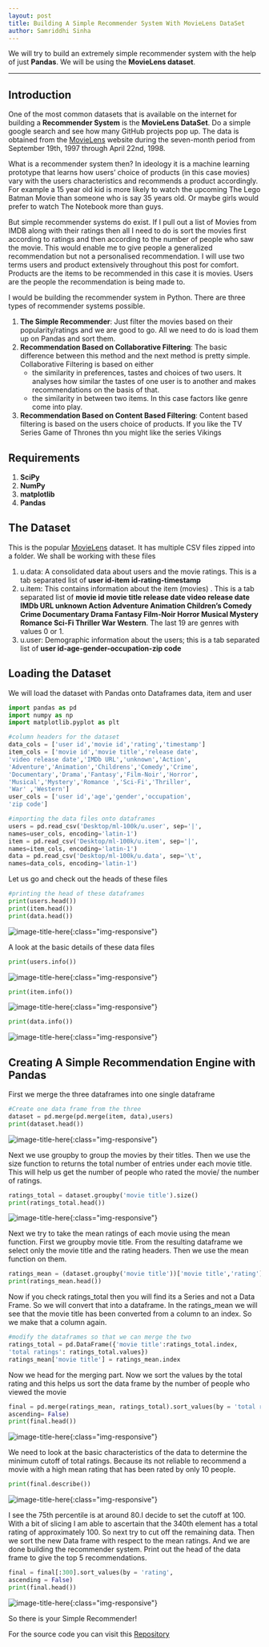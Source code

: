 ```yaml
---
layout: post
title: Building A Simple Recommender System With MovieLens DataSet
author: Samriddhi Sinha
---
```

We will try to build an extremely simple recommender system with the help of just **Pandas**. We will be using the **MovieLens dataset**.

-----
## Introduction 


One of the most common datasets that is available on the internet for building a **Recommender System** is the **MovieLens DataSet**. Do a simple google search and see how many GitHub projects pop up. The data is obtained from the [MovieLens](https://movielens.org/) website during the seven-month period from September 19th, 1997 through April 22nd, 1998.

What is a recommender system then?
In ideology it is a machine learning prototype that learns how users’ choice of products (in this case movies)  vary with the users characteristics and recommends a product accordingly. For example a 15 year old kid is more likely to watch the upcoming The Lego Batman Movie than someone who is say 35 years old. Or maybe girls would prefer to watch The Notebook more than guys.

But simple recommender systems do exist. If I pull out a list of Movies from IMDB along with their ratings then all I need to do is sort the movies first according to ratings and then according to the number of people who saw the movie. This would enable me to give people a generalized recommendation but not a personalised recommendation. I will use two terms users and product extensively throughout this post for comfort. Products are the items to be recommended in this case it is movies. Users are the people the recommendation is being made to.

I would be building the recommender system in Python. There are three types of recommender systems possible.

1. **The Simple Recommender**: Just filter the movies based on their popularity/ratings and we are good to go. All we need to do is load them up on Pandas and sort them.
2. **Recommendation Based on Collaborative Filtering**: The basic difference between this method and the next method is pretty simple. Collaborative Filtering is based on either
   * the similarity in preferences, tastes and choices of two users. It analyses how similar the tastes of one user is to another and makes recommendations on the basis of that.
   * the similarity in between two items. In this case factors like genre come into play.
3. **Recommendation Based on Content Based Filtering**: Content based filtering is based on the users choice of products. If you like the TV Series Game of Thrones thn you might like the series Vikings

## Requirements

1. **SciPy**
2. **NumPy**
3. **matplotlib**
4. **Pandas**

## The Dataset

This is the popular [MovieLens](https://grouplens.org/datasets/movielens/100k/) dataset. It has multiple CSV  files zipped into a folder. We shall be working with these files

1. u.data: A  consolidated data about users and the movie ratings. This is a tab separated list of **user id-item id-rating-timestamp**
2. u.item: This contains information about the item (movies) . This is a tab separated list of **movie id  movie title  release date  video release date  IMDb URL  unknown  Action  Adventure  Animation  Children’s  Comedy  Crime  Documentary  Drama  Fantasy  Film-Noir  Horror  Musical  Mystery  Romance  Sci-Fi  Thriller  War  Western**. The last 19 are genres with values 0 or 1.
3. u.user: Demographic information about the users; this is a tab separated list of **user id-age-gender-occupation-zip code**

## Loading the Dataset

We will load the dataset with Pandas onto Dataframes data, item and user

```python
import pandas as pd
import numpy as np
import matplotlib.pyplot as plt

#column headers for the dataset
data_cols = ['user id','movie id','rating','timestamp']
item_cols = ['movie id','movie title','release date',
'video release date','IMDb URL','unknown','Action',
'Adventure','Animation','Childrens','Comedy','Crime',
'Documentary','Drama','Fantasy','Film-Noir','Horror',
'Musical','Mystery','Romance ','Sci-Fi','Thriller',
'War' ,'Western']
user_cols = ['user id','age','gender','occupation',
'zip code']

#importing the data files onto dataframes
users = pd.read_csv('Desktop/ml-100k/u.user', sep='|',
names=user_cols, encoding='latin-1')
item = pd.read_csv('Desktop/ml-100k/u.item', sep='|',
names=item_cols, encoding='latin-1')
data = pd.read_csv('Desktop/ml-100k/u.data', sep='\t',
names=data_cols, encoding='latin-1')
```

Let us go and check out the heads of these files

```python 
#printing the head of these dataframes
print(users.head())
print(item.head())
print(data.head())
```
![image-title-here](https://acodeforthought.files.wordpress.com/2016/12/screenshot-from-2016-12-25-15-49-591.png){:class="img-responsive"}

A look at the basic details of these data files

```python
print(users.info())
```
![image-title-here](https://acodeforthought.files.wordpress.com/2016/12/screenshot-from-2016-12-25-15-51-48.png){:class="img-responsive"}

```python
print(item.info())
```
![image-title-here](https://acodeforthought.files.wordpress.com/2016/12/screenshot-from-2016-12-25-15-52-06.png){:class="img-responsive"}

```python
print(data.info())
```
![image-title-here](https://acodeforthought.files.wordpress.com/2016/12/screenshot-from-2016-12-25-15-52-25.png){:class="img-responsive"}


## Creating A Simple Recommendation Engine with Pandas

First we merge the three dataframes into one single dataframe

```python
#Create one data frame from the three
dataset = pd.merge(pd.merge(item, data),users)
print(dataset.head())
```
![image-title-here](https://acodeforthought.files.wordpress.com/2016/12/screenshot-from-2016-12-25-16-01-50.png?w=740){:class="img-responsive"}

Next we use groupby to group the movies by their titles. Then we use the size function to returns the total number of entries under each movie title. This will help us get the number of people who rated the movie/ the number of ratings.
```python
ratings_total = dataset.groupby('movie title').size()
print(ratings_total.head())
```

![image-title-here](https://acodeforthought.files.wordpress.com/2016/12/screenshot-from-2016-12-25-23-57-45.png){:class="img-responsive"}

Next we try to take the mean ratings of each movie using the mean function. First we groupby movie title. From the resulting dataframe we select only the movie title and the rating headers. Then we use the mean function on them.
```python
ratings_mean = (dataset.groupby('movie title'))['movie title','rating'].mean()
print(ratings_mean.head())
```

Now if you check ratings_total then you will find its a Series and not a Data Frame. So we will convert that into a dataframe. In the ratings_mean we will see that the movie title has been converted from a column to an index. So we make that a column again.
```python
#modify the dataframes so that we can merge the two
ratings_total = pd.DataFrame({'movie title':ratings_total.index,
'total ratings': ratings_total.values})
ratings_mean['movie title'] = ratings_mean.index
```

Now we head for the merging part. Now we sort the values by the total rating and this helps us sort the data frame by the number of people who viewed the movie
```python
final = pd.merge(ratings_mean, ratings_total).sort_values(by = 'total ratings',
ascending= False)
print(final.head())
```
![image-title-here](https://acodeforthought.files.wordpress.com/2016/12/screenshot-from-2016-12-26-11-52-36.png){:class="img-responsive"}

We need to look at the basic characteristics of the data to determine the minimum cutoff of total ratings. Because its not reliable to recommend a movie with a high mean rating that has been rated by only 10 people.
```python
print(final.describe())
```
![image-title-here](https://acodeforthought.files.wordpress.com/2016/12/screenshot-from-2016-12-26-12-01-40.png){:class="img-responsive"}

I see the 75th percentile is at around 80.I decide to set the cutoff at 100. With a bit of slicing I am able to ascertain that the 340th element has a total rating of approximately 100. So next try to cut off the remaining data. Then we sort the new Data frame with respect to the mean ratings. And we are done building the recommender system. Print out the head of the data frame to give the top 5 recommendations.
```python
final = final[:300].sort_values(by = 'rating',
ascending = False)
print(final.head())
```

![image-title-here](https://acodeforthought.files.wordpress.com/2016/12/screenshot-from-2016-12-26-12-13-23.png){:class="img-responsive"}

So there is your Simple Recommender! 

For the source code you can visit this [Repository](https://github.com/djokester/RecommenderSystemMovieLens)

